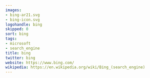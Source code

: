 ```yaml
---
images:
- bing-ar21.svg
- bing-icon.svg
logohandle: bing
skipped: 0
sort: bing
tags:
- microsoft
- search_engine
title: bing
twitter: bing
website: https://www.bing.com/
wikipedia: https://en.wikipedia.org/wiki/Bing_(search_engine)
---
```

